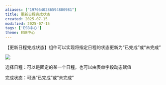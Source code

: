 ```yaml
---
aliases: ["1970540286594800981"]
title: 更新日程完成状态
created: 2025-07-15
modified: 2025-07-15
tags: ['ESB中心']
theme: ESB中心
---
```


【更新日程完成状态】组件可以实现将指定日程的状态更新为“已完成”或“未完成”

![](1ede06a19f829d6fb98725c42a8927d4.jpg)

选择日程：可以是固定的某一个日程，也可以由表单字段动态赋值

完成状态：可选“已完成”或“未完成”